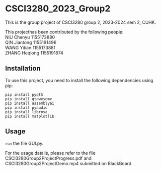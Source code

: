 # CSCI3280_2023_Group2  
This is the group project of CSCI3280 group 2, 2023-2024 sem 2, CUHK.  

This projecthas been contributed by the following people:  
NIU Chenyu	1155173880  
QIN Jiantong	1155191496  
WANG Yitian	1155173881  
ZHANG Heqiong	1155191874

## Installation
To use this project, you need to install the following dependencies using pip:
```
pip install pyqt5
pip install qtawesome
pip install assemblyai
pip install pyaudio  
pip install librosa
pip install matplotlib  
```

## Usage  
```run``` the file GUI.py.  

For the usage datails, please refer to the file CSCI3280Group2ProjectProgress.pdf and CSCI3280Group2ProjectDemo.mp4 submitted on BlackBoard.
